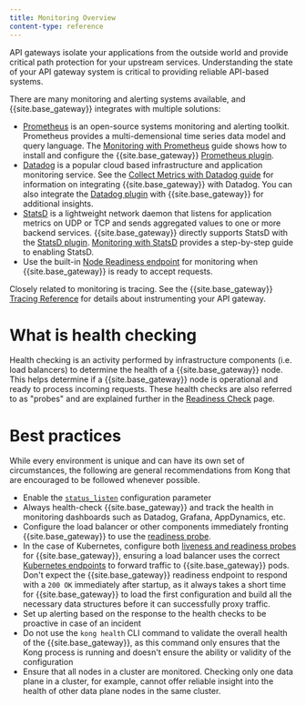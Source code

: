 ```yaml
---
title: Monitoring Overview
content-type: reference
---
```


API gateways isolate your applications from the outside world and provide critical path
protection for your upstream services. Understanding the state of your API gateway
system is critical to providing reliable API-based systems.

There are many monitoring and alerting systems available, and {{site.base_gateway}} integrates with 
multiple solutions:

* [Prometheus](https://prometheus.io/) is an open-source systems monitoring and alerting toolkit.
   Prometheus provides a multi-demensional time series data model and query language.
   The [Monitoring with Prometheus](/gateway/latest/production/monitoring/prometheus/) guide
   shows how to install and configure the {{site.base_gateway}} [Prometheus plugin](/hub/kong-inc/prometheus/).
* [Datadog](https://www.datadoghq.com/) is a popular cloud based infrastructure and application monitoring service.
   See the [Collect Metrics with Datadog guide](/gateway/latest/production/monitoring/datadog/) for information on 
   integrating {{site.base_gateway}} with Datadog. You can also integrate the [Datadog plugin](/hub/kong-inc/datadog/) with {{site.base_gateway}} for additional insights.
* [StatsD](https://github.com/statsd/statsd) is a lightweight network daemon that listens for application metrics on
   UDP or TCP and sends aggregated values to one or more backend services. {{site.base_gateway}} directly supports StatsD
   with the [StatsD plugin](/hub/kong-inc/statsd/). [Monitoring with StatsD](/gateway/latest/production/monitoring/statsd/) provides a 
   step-by-step guide to enabling StatsD.
* Use the built-in [Node Readiness endpoint](/gateway/latest/production/monitoring/healthcheck-probes/) for monitoring when {{site.base_gateway}} is ready to accept requests.

Closely related to monitoring is tracing. See the {{site.base_gateway}} [Tracing Reference](/gateway/latest/production/tracing/)
for details about instrumenting your API gateway.

# What is health checking

Health checking is an activity performed by infrastructure components (i.e. load balancers) to determine the health of a {{site.base_gateway}} node. This helps determine if a {{site.base_gateway}} node is operational and ready to process incoming requests. These health checks are also referred to as "probes" and are explained further in the [Readiness Check](/gateway/latest/production/monitoring/healthcheck-probes/) page.

# Best practices

While every environment is unique and can have its own set of circumstances, the following are general recommendations from Kong that are encouraged to be followed whenever possible.

* Enable the [`status_listen`](/gateway/latest/reference/configuration/#status_listen) configuration parameter
* Always health-check {{site.base_gateway}} and track the health in monitoring dashboards such as Datadog, Grafana, AppDynamics, etc.
* Configure the load balancer or other components immediately fronting {{site.base_gateway}} to use the [readiness probe](/gateway/latest/production/monitoring/healthcheck-probes/).
* In the case of Kubernetes, configure both [liveness and readiness probes](/gateway/latest/production/monitoring/healthcheck-probes/) for {{site.base_gateway}}, ensuring a load balancer uses the correct [Kubernetes endpoints](https://kubernetes.io/docs/concepts/services-networking/service/#endpoints) to forward traffic to {{site.base_gateway}} pods. 
Don't expect the {{site.base_gateway}} readiness endpoint to respond with a `200 OK` immediately after startup, as it always takes a short time for {{site.base_gateway}} to load the first configuration and build all the necessary data structures before it can successfully proxy traffic.
* Set up alerting based on the response to the health checks to be proactive in case of an incident
* Do not use the `kong health` CLI command to validate the overall health of the {{site.base_gateway}}, as this command only ensures that the Kong process is running and doesn't ensure the ability or validity of the configuration
* Ensure that all nodes in a cluster are monitored. Checking only one data plane in a cluster, for example, cannot offer reliable insight into the health of other data plane nodes in the same cluster.
